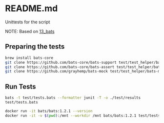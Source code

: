 # README.md
Unittests for the script

NOTE: Based on [13_bats](https://github.com/chrisguest75/shell_examples/tree/master/13_bats)

## Preparing the tests
```sh
brew install bats-core
git clone https://github.com/bats-core/bats-support test/test_helper/bats-support
git clone https://github.com/bats-core/bats-assert test/test_helper/bats-assert  
git clone https://github.com/grayhemp/bats-mock test/test_helper/bats-mock
```

## Run Tests
```sh
bats -t test/tests.bats --formatter junit -T -o ./test/results
test/tests.bats 
```

```sh
docker run -it bats/bats:1.2.1 --version
docker run -it -v $(pwd):/mnt --workdir /mnt bats/bats:1.2.1 test/tests.bats         
```

